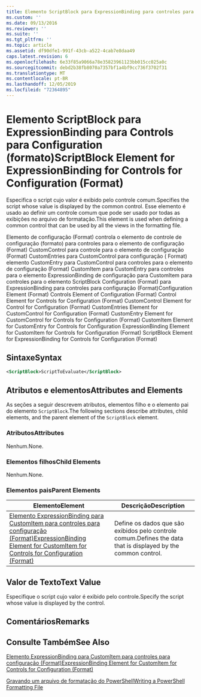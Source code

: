 ```yaml
---
title: Elemento ScriptBlock para ExpressionBinding para controles para configuração (Format) | Microsoft Docs
ms.custom: ''
ms.date: 09/13/2016
ms.reviewer: ''
ms.suite: ''
ms.tgt_pltfrm: ''
ms.topic: article
ms.assetid: df90dfe1-991f-43cb-a522-4cab7e8daa49
caps.latest.revision: 6
ms.openlocfilehash: 6e33f85a9066a78e35823961123bb015cc025a0c
ms.sourcegitcommit: debd2b38fb8070a7357bf1a4bf9cc736f3702f31
ms.translationtype: MT
ms.contentlocale: pt-BR
ms.lasthandoff: 12/05/2019
ms.locfileid: "72364895"
---
```

# <a name="scriptblock-element-for-expressionbinding-for-controls-for-configuration-format"></a><span data-ttu-id="fcb03-102">Elemento ScriptBlock para ExpressionBinding para Controls para Configuration (formato)</span><span class="sxs-lookup"><span data-stu-id="fcb03-102">ScriptBlock Element for ExpressionBinding for Controls for Configuration (Format)</span></span>

<span data-ttu-id="fcb03-103">Especifica o script cujo valor é exibido pelo controle comum.</span><span class="sxs-lookup"><span data-stu-id="fcb03-103">Specifies the script whose value is displayed by the common control.</span></span> <span data-ttu-id="fcb03-104">Esse elemento é usado ao definir um controle comum que pode ser usado por todas as exibições no arquivo de formatação.</span><span class="sxs-lookup"><span data-stu-id="fcb03-104">This element is used when defining a common control that can be used by all the views in the formatting file.</span></span>

<span data-ttu-id="fcb03-105">Elemento de configuração (Format) controla o elemento de controle de configuração (formato) para controles para o elemento de configuração (Format) CustomControl para controle para o elemento de configuração (Format) CustomEntries para CustomControl para configuração ( Format) elemento CustomEntry para CustomControl para controles para o elemento de configuração (Format) CustomItem para CustomEntry para controles para o elemento ExpressionBinding de configuração para CustomItem para controles para o elemento ScriptBlock Configuration (Format) para ExpressionBinding para controles para configuração (Format)</span><span class="sxs-lookup"><span data-stu-id="fcb03-105">Configuration Element (Format) Controls Element of Configuration (Format) Control Element for Controls for Configuration (Format) CustomControl Element for Control for Configuration (Format) CustomEntries Element for CustomControl for Configuration (Format) CustomEntry Element for CustomControl for Controls for Configuration (Format) CustomItem Element for CustomEntry for Controls for Configuration ExpressionBinding Element for CustomItem for Controls for Configuration (Format) ScriptBlock Element for ExpressionBinding for Controls for Configuration (Format)</span></span>

## <a name="syntax"></a><span data-ttu-id="fcb03-106">Sintaxe</span><span class="sxs-lookup"><span data-stu-id="fcb03-106">Syntax</span></span>

```xml
<ScriptBlock>ScriptToEvaluate</ScriptBlock>
```

## <a name="attributes-and-elements"></a><span data-ttu-id="fcb03-107">Atributos e elementos</span><span class="sxs-lookup"><span data-stu-id="fcb03-107">Attributes and Elements</span></span>

<span data-ttu-id="fcb03-108">As seções a seguir descrevem atributos, elementos filho e o elemento pai do elemento `ScriptBlock`.</span><span class="sxs-lookup"><span data-stu-id="fcb03-108">The following sections describe attributes, child elements, and the parent element of the `ScriptBlock` element.</span></span>

### <a name="attributes"></a><span data-ttu-id="fcb03-109">Atributos</span><span class="sxs-lookup"><span data-stu-id="fcb03-109">Attributes</span></span>

<span data-ttu-id="fcb03-110">Nenhum.</span><span class="sxs-lookup"><span data-stu-id="fcb03-110">None.</span></span>

### <a name="child-elements"></a><span data-ttu-id="fcb03-111">Elementos filhos</span><span class="sxs-lookup"><span data-stu-id="fcb03-111">Child Elements</span></span>

<span data-ttu-id="fcb03-112">Nenhum.</span><span class="sxs-lookup"><span data-stu-id="fcb03-112">None.</span></span>

### <a name="parent-elements"></a><span data-ttu-id="fcb03-113">Elementos pais</span><span class="sxs-lookup"><span data-stu-id="fcb03-113">Parent Elements</span></span>

|<span data-ttu-id="fcb03-114">Elemento</span><span class="sxs-lookup"><span data-stu-id="fcb03-114">Element</span></span>|<span data-ttu-id="fcb03-115">Descrição</span><span class="sxs-lookup"><span data-stu-id="fcb03-115">Description</span></span>|
|-------------|-----------------|
|[<span data-ttu-id="fcb03-116">Elemento ExpressionBinding para CustomItem para controles para configuração (Format)</span><span class="sxs-lookup"><span data-stu-id="fcb03-116">ExpressionBinding Element for CustomItem for Controls for Configuration (Format)</span></span>](./expressionbinding-element-for-customitem-for-controls-for-configuration-format.md)|<span data-ttu-id="fcb03-117">Define os dados que são exibidos pelo controle comum.</span><span class="sxs-lookup"><span data-stu-id="fcb03-117">Defines the data that is displayed by the common control.</span></span>|

## <a name="text-value"></a><span data-ttu-id="fcb03-118">Valor de Texto</span><span class="sxs-lookup"><span data-stu-id="fcb03-118">Text Value</span></span>

<span data-ttu-id="fcb03-119">Especifique o script cujo valor é exibido pelo controle.</span><span class="sxs-lookup"><span data-stu-id="fcb03-119">Specify the script whose value is displayed by the control.</span></span>

## <a name="remarks"></a><span data-ttu-id="fcb03-120">Comentários</span><span class="sxs-lookup"><span data-stu-id="fcb03-120">Remarks</span></span>

## <a name="see-also"></a><span data-ttu-id="fcb03-121">Consulte Também</span><span class="sxs-lookup"><span data-stu-id="fcb03-121">See Also</span></span>

[<span data-ttu-id="fcb03-122">Elemento ExpressionBinding para CustomItem para controles para configuração (Format)</span><span class="sxs-lookup"><span data-stu-id="fcb03-122">ExpressionBinding Element for CustomItem for Controls for Configuration (Format)</span></span>](./expressionbinding-element-for-customitem-for-controls-for-configuration-format.md)

[<span data-ttu-id="fcb03-123">Gravando um arquivo de formatação do PowerShell</span><span class="sxs-lookup"><span data-stu-id="fcb03-123">Writing a PowerShell Formatting File</span></span>](./writing-a-powershell-formatting-file.md)
